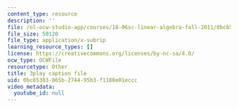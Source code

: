 ```yaml
---
content_type: resource
description: ''
file: /ol-ocw-studio-app/courses/18-06sc-linear-algebra-fall-2011/0bc65383865b274495b3f1180e01eccc_2IdtqGM6KWU.srt
file_size: 50120
file_type: application/x-subrip
learning_resource_types: []
license: https://creativecommons.org/licenses/by-nc-sa/4.0/
ocw_type: OCWFile
resourcetype: Other
title: 3play caption file
uid: 0bc65383-865b-2744-95b3-f1180e01eccc
video_metadata:
  youtube_id: null
---
```

